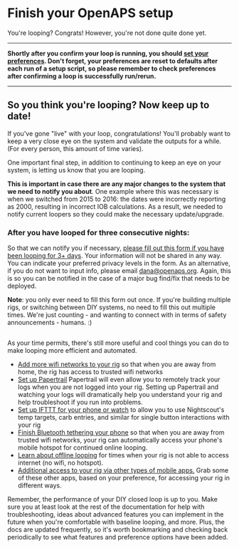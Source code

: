 # Finish your OpenAPS setup

You're looping? Congrats! However, you're not done quite done yet. 

****************
**Shortly after you confirm your loop is running, you should [set your preferences](<../While You Wait For Gear/preferences-and-safety-settings>).  Don't forget, your preferences are reset to defaults after each run of a setup script, so please remember to check preferences after confirming a loop is successfully run/rerun.**
*******************

## So you think you're looping? Now keep up to date!

If you've gone "live" with your loop, congratulations! You'll probably want to keep a very close eye on the system and validate the outputs for a while. (For every person, this amount of time varies).

One important final step, in addition to continuing to keep an eye on your system, is letting us know that you are looping.

**This is important in case there are any major changes to the system that we need to notify you about**. One example where this was necessary is when we switched from 2015 to 2016: the dates were incorrectly reporting as 2000, resulting in incorrect IOB calculations. As a result, we needed to notify current loopers so they could make the necessary update/upgrade.

### After you have looped for three consecutive nights:

So that we can notify you if necessary, [please fill out this form if you have been looping for 3+ days](http://bit.ly/nowlooping). Your information will not be shared in any way. You can indicate your preferred privacy levels in the form. As an alternative, if you do not want to input info, please email dana@openaps.org. Again, this is so you can be notified in the case of a major bug find/fix that needs to be deployed.

**Note**: you only ever need to fill this form out once. If you're building multiple rigs, or switching between DIY systems, no need to fill this out multiple times. We're just counting - and wanting to connect with in terms of safety announcements - humans. :) 

## 

As your time permits, there's still more useful and cool things you can do to make looping more efficient and automated.

* [Add more wifi networks to your rig](<../Customize-Iterate/on-the-go-wifi-adding>) so that when you are away from home, the rig has access to trusted wifi networks
* [Set up Papertrail](<../While You Wait For Gear/monitoring-OpenAPS#papertrail-remote-monitoring-of-openaps-logs-recommended>) Papertrail will even allow you to remotely track your logs when you are not logged into your rig. Setting up Papertrail and watching your logs will dramatically help you understand your rig and help troubleshoot if you run into problems.
* [Set up IFTTT for your phone or watch](<../Customize-Iterate/ifttt-integration>) to allow you to use Nightscout's temp targets, carb entries, and similar for single button interactions with your rig
* [Finish Bluetooth tethering your phone](<../Customize-Iterate/bluetooth-tethering-edison>) so that when you are away from trusted wifi networks, your rig can automatically access your phone's mobile hotspot for continued online looping. 
* [Learn about offline looping](<../Customize-Iterate/offline-looping-and-monitoring>) for times when your rig is not able to access internet (no wifi, no hotspot).
* [Additional access to your rig via other types of mobile apps.](<../Customize-Iterate/useful-mobile-apps>) Grab some of these other apps, based on your preference, for accessing your rig in different ways. 

Remember, the performance of your DIY closed loop is up to you. Make sure you at least look at the rest of the documentation for help with troubleshooting, ideas about advanced features you can implement in the future when you're comfortable with baseline looping, and more. Plus, the docs are updated frequently, so it's worth bookmarking and checking back periodically to see what features and preference options have been added. 

